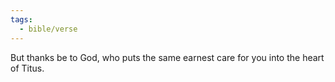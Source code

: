 ```yaml
---
tags:
  - bible/verse
---
```

But thanks be to God, who puts the same earnest care for you into the heart of Titus. 